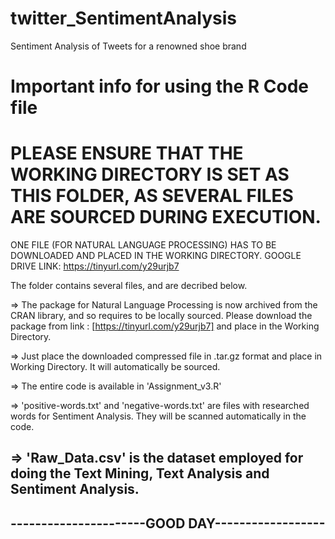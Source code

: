 # twitter_SentimentAnalysis
Sentiment Analysis of Tweets for a renowned shoe brand


# Important info for using the R Code file 

# PLEASE ENSURE THAT THE WORKING DIRECTORY IS SET AS THIS FOLDER, AS SEVERAL FILES ARE SOURCED DURING EXECUTION.
ONE FILE (FOR NATURAL LANGUAGE PROCESSING) HAS TO BE DOWNLOADED AND PLACED IN THE WORKING DIRECTORY. GOOGLE DRIVE LINK: https://tinyurl.com/y29urjb7

The folder contains several files, and are decribed below.

=> The package for Natural Language Processing is now archived from the CRAN library, and so requires to be locally sourced. Please download the package from link : [https://tinyurl.com/y29urjb7] and place in the Working Directory.

=> Just place the downloaded compressed file in .tar.gz format and place in Working Directory. It will automatically be sourced.


=> The entire code is available in 'Assignment_v3.R'

=> 'positive-words.txt' and 'negative-words.txt' are files with researched words for Sentiment Analysis. They will be scanned automatically in the code.

=> 'Raw_Data.csv' is the dataset employed for doing the Text Mining, Text Analysis and Sentiment Analysis.
------------------------------------------------
----------------------GOOD DAY------------------
------------------------------------------------
